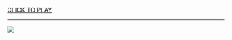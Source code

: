 
<a href="https://premium76.site?title=uno_games_unblocked&ref=13M">CLICK TO PLAY</a></h3>
<hr>

<a href="https://premium76.site?title=uno_games_unblocked&ref=13M"><img src="https://clearcache.store/games.png"></a>


